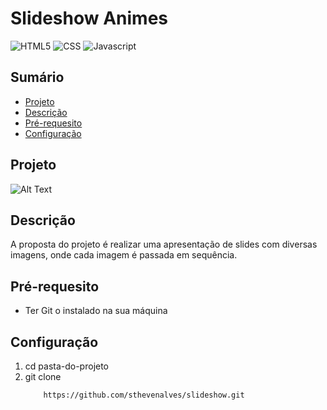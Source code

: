 <h1>Slideshow Animes</h1>

 ![HTML5](https://img.shields.io/badge/HTML5-E34F26?style=for-the-badge&logo=html5&logoColor=white)
 ![CSS](https://img.shields.io/badge/CSS3-1572B6?style=for-the-badge&logo=css3&logoColor=white)
 ![Javascript](https://img.shields.io/badge/JavaScript-F7DF1E.svg?style=for-the-badge&logo=JavaScript&logoColor=black)

 <h2>Sumário</h2>
 <ul>
   <li><a href="#proj">Projeto</a> 
     <li><a href="#desc">Descrição</a> 
      <li><a href="#prer">Pré-requesito</a> 
   <li><a href="#config">Configuração</a> 
 </ul> 

<h2 id="proj">Projeto</h2>

![Alt Text](https://github.com/sthevenalves/slideshow/raw/main/assets/project-animation/Anima%C3%A7%C3%A3o.gif)


<h2 id="desc">Descrição</h2>
<p>A proposta do projeto é realizar uma apresentação de slides com diversas imagens, onde cada imagem é passada em sequência.</p>

<h2 id="prer">Pré-requesito</h2>

<ul>
  <li>Ter Git o instalado na sua máquina</li>
</ul>

<h2 id="config">Configuração</h2>
  <ol>
    <li>cd pasta-do-projeto</li>
    <li>git clone</li>
    
        https://github.com/sthevenalves/slideshow.git
  </ol>
  


